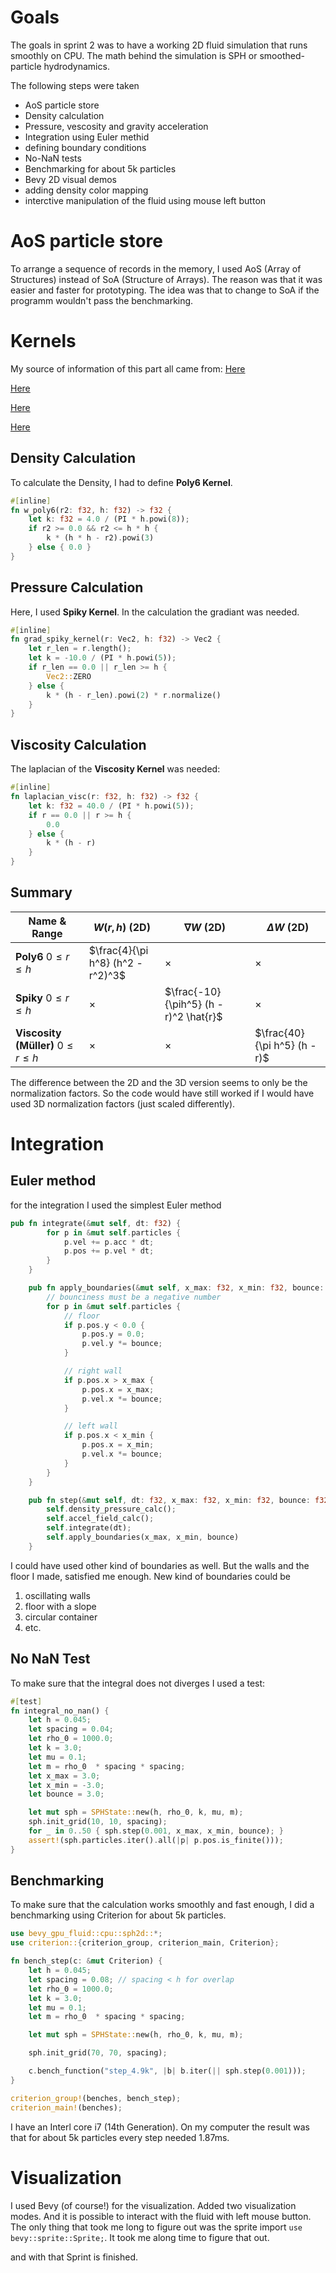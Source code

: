 # Goals

The goals in sprint 2 was to have a working 2D fluid simulation that runs
smoothly on CPU. The math behind the simulation is SPH or smoothed-particle 
hydrodynamics. 

The following steps were taken

- AoS particle store
- Density calculation
- Pressure, vescosity and gravity acceleration
- Integration using Euler methid
- defining boundary conditions
- No-NaN tests
- Benchmarking for about 5k particles
- Bevy 2D visual demos
- adding density color mapping
- interctive manipulation of the fluid using mouse left button

# AoS particle store
To arrange a sequence of records in the memory, I used AoS (Array of Structures)
instead of SoA (Structure of Arrays). The reason was that it was easier and faster for
prototyping. The idea was that to change to SoA if the programm wouldn't pass the benchmarking.

# Kernels
My source of information of this part all came from:
[Here](https://courses.grainger.illinois.edu/CS418/sp2023/text/sph.html)

[Here](https://physics.stackexchange.com/questions/138700/kernel-normalization-in-smoothed-particle-hydrodynamcs)

[Here](https://www.cs.cmu.edu/~scoros/cs15467-s16/lectures/11-fluids2.pdf)

[Here](https://cs418.cs.illinois.edu/website/text/sph.html)


## Density Calculation
To calculate the Density, I had to define **Poly6 Kernel**.

```rust
#[inline]
fn w_poly6(r2: f32, h: f32) -> f32 {
    let k: f32 = 4.0 / (PI * h.powi(8));
    if r2 >= 0.0 && r2 <= h * h {
        k * (h * h - r2).powi(3)
    } else { 0.0 }
}
```

## Pressure Calculation
Here, I used **Spiky Kernel**. In the calculation the gradiant was needed.

```rust
#[inline]
fn grad_spiky_kernel(r: Vec2, h: f32) -> Vec2 {
    let r_len = r.length();
    let k = -10.0 / (PI * h.powi(5));
    if r_len == 0.0 || r_len >= h {
        Vec2::ZERO
    } else {
        k * (h - r_len).powi(2) * r.normalize()
    }
}
```

## Viscosity Calculation
The laplacian of the **Viscosity Kernel** was needed:

```rust
#[inline]
fn laplacian_visc(r: f32, h: f32) -> f32 {
    let k: f32 = 40.0 / (PI * h.powi(5));
    if r == 0.0 || r >= h {
        0.0
    } else {
        k * (h - r)
    } 
}
```
## Summary

| Name & Range                       | $W(r, h)$  (2D)       | $\nabla W$  (2D)         |  $\Delta W$  (2D)         |
|--------------------------------------|-----------------------|--------------------------|--------------------------|
| **Poly6** $0\le r\le h$              | $\frac{4}{\pi h^8} (h^2 - r^2)^3$ | $\times$ | $\times$ |
| **Spiky** $0\le r\le h$              | $\times$ | $\frac{-10}{\pih^5} (h - r)^2 \hat{r}$ | $\times$ |
| **Viscosity (Müller)** $0\le r\le h$ | $\times$ | $\times$ | $\frac{40}{\pi h^5} (h - r)$ |

The difference between the 2D and the 3D version seems to only be the normalization factors. So the code would have still worked
if I would have used 3D normalization factors (just scaled differently).


# Integration

## Euler method
for the integration I used the simplest Euler method 

```rust
pub fn integrate(&mut self, dt: f32) {
        for p in &mut self.particles {
            p.vel += p.acc * dt;
            p.pos += p.vel * dt;
        }
    }

    pub fn apply_boundaries(&mut self, x_max: f32, x_min: f32, bounce: f32) {
        // bounciness must be a negative number
        for p in &mut self.particles {
            // floor
            if p.pos.y < 0.0 {
                p.pos.y = 0.0;
                p.vel.y *= bounce;
            }

            // right wall
            if p.pos.x > x_max {
                p.pos.x = x_max;
                p.vel.x *= bounce;
            }

            // left wall
            if p.pos.x < x_min {
                p.pos.x = x_min;
                p.vel.x *= bounce;
            }
        }
    }

    pub fn step(&mut self, dt: f32, x_max: f32, x_min: f32, bounce: f32) {
        self.density_pressure_calc();
        self.accel_field_calc();
        self.integrate(dt);
        self.apply_boundaries(x_max, x_min, bounce)
    }
```
I could have used other kind of boundaries as well. But the walls and the floor I made, satisfied me enough. New kind of boundaries 
could be 
1. oscillating walls
2. floor with a slope
3. circular container 
4. etc.

## No NaN Test
To make sure that the integral does not diverges I used a test:
```rust 
#[test]
fn integral_no_nan() {
    let h = 0.045;
    let spacing = 0.04;
    let rho_0 = 1000.0;
    let k = 3.0;
    let mu = 0.1;
    let m = rho_0  * spacing * spacing;
    let x_max = 3.0;
    let x_min = -3.0;
    let bounce = 3.0;

    let mut sph = SPHState::new(h, rho_0, k, mu, m);
    sph.init_grid(10, 10, spacing);
    for _ in 0..50 { sph.step(0.001, x_max, x_min, bounce); }
    assert!(sph.particles.iter().all(|p| p.pos.is_finite()));
}
```
## Benchmarking
To make sure that the calculation works smoothly and fast enough, I did a benchmarking using Criterion for 
about 5k particles.

```rust
use bevy_gpu_fluid::cpu::sph2d::*;
use criterion::{criterion_group, criterion_main, Criterion};

fn bench_step(c: &mut Criterion) {
    let h = 0.045;
    let spacing = 0.08; // spacing < h for overlap
    let rho_0 = 1000.0;
    let k = 3.0;
    let mu = 0.1;
    let m = rho_0  * spacing * spacing;

    let mut sph = SPHState::new(h, rho_0, k, mu, m);

    sph.init_grid(70, 70, spacing);

    c.bench_function("step_4.9k", |b| b.iter(|| sph.step(0.001)));
}

criterion_group!(benches, bench_step);
criterion_main!(benches);
```

I have an Interl core i7 (14th Generation). On my computer the result was that for about 5k particles every step needed 1.87ms.

# Visualization
I used Bevy (of course!) for the visualization. Added two visualization modes. And it is possible to interact with the fluid with left mouse button. The only thing that took me long to figure out was the sprite import `use bevy::sprite::Sprite;`. It took me along time to figure that out. 

and with that Sprint is finished. 